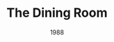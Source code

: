 ---
layout: productions
title: The Dining Room
date: 1988
featured_image: 
category:
Theatre: Players by the Sea
cast:
crew:
  Director: Michael Lipp
external_links:
---